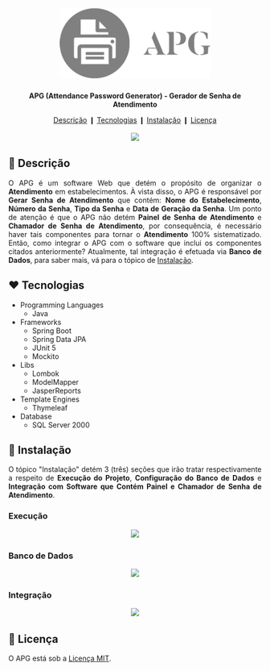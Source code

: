<h1 align="center">
  <img src="./src/main/resources/static/img/logo.png" />
</h1>

<p align="center">
  <b>
    APG (Attendance Password Generator) - Gerador de Senha de Atendimento
  </b>
</p>

<div align="center">
  <a href="#description">Descrição</a> ❙
  <a href="#technologies">Tecnologias</a> ❙
  <a href="#installation">Instalação</a> ❙
  <a href="#license">Licença</a>
</div>

<br />

<div align="center">
  <img src="https://user-images.githubusercontent.com/38754458/108899330-108d4e00-75f7-11eb-9bdd-5c3ab716d9f7.png" />
</div>

<h2>
  <a name="description">
    &#128195; Descrição
  </a>
</h2>

<p align="justify">
O APG é um software Web que detém o propósito de organizar o <b>Atendimento</b> em estabelecimentos. À vista disso, o APG é responsável por <b>Gerar Senha de Atendimento</b> que contém: <b>Nome do Estabelecimento</b>, <b>Número da Senha</b>, <b>Tipo da Senha</b> e <b>Data de Geração da Senha</b>. Um ponto de atenção é que o APG não detém <b>Painel de Senha de Atendimento</b> e <b>Chamador de Senha de Atendimento</b>, por consequência, é necessário haver tais componentes para tornar o <b>Atendimento</b> 100% sistematizado. Então, como integrar o APG com o software que inclui os componentes citados anteriormente? Atualmente, tal integração é efetuada via <b>Banco de Dados</b>, para saber mais, vá para o tópico de <a href="#installation">Instalação</a>.
</p>

<h2>
  <a name="technologies">
    &#10084; Tecnologias
  </a>
</h2>

- Programming Languages
  - Java 
- Frameworks
  - Spring Boot
  - Spring Data JPA
  - JUnit 5
  - Mockito
- Libs
  - Lombok
  - ModelMapper 
  - JasperReports
- Template Engines
  - Thymeleaf
- Database
  - SQL Server 2000  
  
<h2>
  <a name="installation">
    &#128640; Instalação
  </a>
</h2>

<p align="justify">
O tópico "Instalação" detém 3 (três) seções que irão tratar respectivamente a respeito de <b>Execução do Projeto</b>, <b>Configuração do Banco de Dados</b> e <b>Integração com Software que Contém Painel e Chamador de Senha de Atendimento</b>.   
</p>

<h3>
  Execução
</h3>

<div align="center">
  <img src="https://user-images.githubusercontent.com/38754458/109662870-488e1700-7b4a-11eb-9a9d-910d9601d4f6.png" />
</div>

<h3>
  Banco de Dados
</h3>

<div align="center">
  <img src="https://user-images.githubusercontent.com/38754458/109662775-30b69300-7b4a-11eb-9409-a80c3bb16ffe.png" />
</div>

<h3>
  Integração
</h3>

<div align="center">
  <img src="https://user-images.githubusercontent.com/38754458/109663135-8a1ec200-7b4a-11eb-979f-de63c6735473.png" />
</div>

<h2>
  <a name="license">
    &#128216; Licença
  </a>
</h2>

O APG está sob a [Licença MIT](LICENSE).
